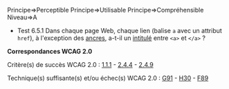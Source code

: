 Principe=>Perceptible
Principe=>Utilisable
Principe=>Compréhensible
Niveau=>A

*   Test 6.5.1 Dans chaque page Web, chaque lien (balise `a` avec un attribut `href`), à l'exception des [ancres](#ancre), a-t-il un [intitulé](#intitul-de-lien) entre `<a>` et `</a>` ?

**Correspondances WCAG 2.0**

Critère(s) de succès WCAG 2.0 : [1.1.1](http://www.w3.org/Translations/WCAG20-fr/#text-equiv-all) - [2.4.4](http://www.w3.org/Translations/WCAG20-fr/#navigation-mechanisms-refs) - [2.4.9](http://www.w3.org/Translations/WCAG20-fr/#navigation-mechanisms-link)

Technique(s) suffisante(s) et/ou échec(s) WCAG 2.0 : [G91](http://www.w3.org/TR/WCAG-TECHS/G91.html) - [H30](http://www.w3.org/TR/WCAG-TECHS/H30.html) - [F89](http://www.w3.org/TR/WCAG-TECHS/F89.html)
